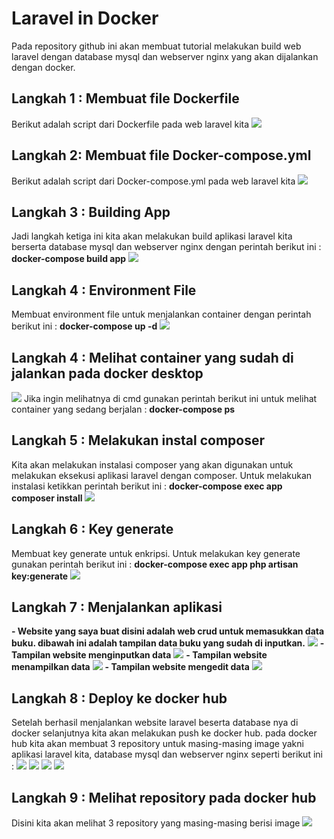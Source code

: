 # Laravel in Docker
Pada repository github ini akan membuat tutorial melakukan build web laravel dengan database mysql dan webserver nginx yang akan dijalankan dengan docker.
<h2>Langkah 1 : Membuat file Dockerfile</h2>
Berikut adalah script dari Dockerfile pada web laravel kita
<img src="https://github.com/yusufnrw13/LaravelinDocker/blob/master/Screenshot_8.png"/>
<h2>Langkah 2: Membuat file Docker-compose.yml</h2>
Berikut adalah script dari Docker-compose.yml pada web laravel kita
<img src="https://github.com/yusufnrw13/LaravelinDocker/blob/master/Screenshot_9.png"/>
<h2>Langkah 3 : Building App</h2>
Jadi langkah ketiga ini kita akan melakukan build aplikasi laravel kita berserta database mysql dan webserver nginx dengan perintah berikut ini :
<b>docker-compose build app</b>
<img src="https://github.com/yusufnrw13/LaravelinDocker/blob/master/Screenshot_1.png" />
<h2>Langkah 4 : Environment File</h2>
Membuat environment file untuk menjalankan container dengan perintah berikut ini :
<b>docker-compose up -d</b>
<img src="https://github.com/yusufnrw13/LaravelinDocker/blob/master/Screenshot_2.png"/>
<h2>Langkah 4 : Melihat container yang sudah di jalankan pada docker desktop</h2>
<img src="https://github.com/yusufnrw13/LaravelinDocker/blob/master/Screenshot_4.png"/>
Jika ingin melihatnya di cmd gunakan perintah berikut ini untuk melihat container yang sedang berjalan :
<b>docker-compose ps</b>
<h2>Langkah 5 : Melakukan instal composer</h2>
Kita akan melakukan instalasi composer yang akan digunakan untuk melakukan eksekusi aplikasi laravel dengan composer. Untuk melakukan instalasi ketikkan perintah berikut ini :
<b>docker-compose exec app composer install</b>
<img src="https://github.com/yusufnrw13/LaravelinDocker/blob/master/Screenshot_6.png"/>
<h2>Langkah 6 : Key generate</h2>
Membuat key generate untuk enkripsi. Untuk melakukan key generate gunakan perintah berikut ini :
<b>docker-compose exec app php artisan key:generate</b>
<img src="https://github.com/yusufnrw13/LaravelinDocker/blob/master/Screenshot_7.png"/>
<h2>Langkah 7 : Menjalankan aplikasi</h2>
<b>- Website yang saya buat disini adalah web crud untuk memasukkan data buku. dibawah ini adalah tampilan data buku yang sudah di inputkan.</b>
<img src="https://github.com/yusufnrw13/LaravelinDocker/blob/master/Screenshot_10.png"/>
<b>- Tampilan website menginputkan data</b>
<img src="https://github.com/yusufnrw13/LaravelinDocker/blob/master/Screenshot_11.png"/>
<b>- Tampilan website menampilkan data</b>
<img src="https://github.com/yusufnrw13/LaravelinDocker/blob/master/Screenshot_12.png"/>
<b>- Tampilan website mengedit data</b>
<img src="https://github.com/yusufnrw13/LaravelinDocker/blob/master/Screenshot_13.png"/>
<h2>Langkah 8 : Deploy ke docker hub</h2>
Setelah berhasil menjalankan website laravel beserta database nya di docker selanjutnya kita akan melakukan push ke docker hub. pada docker hub kita akan membuat 3 repository untuk masing-masing image yakni aplikasi laravel kita, database mysql dan webserver nginx seperti berikut ini :
<img src="https://github.com/yusufnrw13/LaravelinDocker/blob/master/Screenshot_14.png"/>
<img src="https://github.com/yusufnrw13/LaravelinDocker/blob/master/Screenshot_15.png"/>
<img src="https://github.com/yusufnrw13/LaravelinDocker/blob/master/Screenshot_16.png"/>
<img src="https://github.com/yusufnrw13/LaravelinDocker/blob/master/Screenshot_17.png"/>
<h2>Langkah 9 : Melihat repository pada docker hub</h2>
Disini kita akan melihat 3 repository yang masing-masing berisi image
<img src="https://github.com/yusufnrw13/LaravelinDocker/blob/master/Screenshot_18.png"/>



